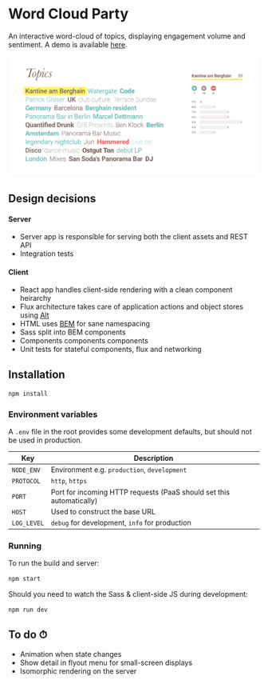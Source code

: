 # Word Cloud Party

An interactive word-cloud of topics, displaying engagement volume and sentiment. A demo is available [here](https://word-cloud-party.herokuapp.com).

![alt tag](https://raw.githubusercontent.com/stefanpearson/word-cloud-party/master/docs/demo.png)

## Design decisions

#### Server

* Server app is responsible for serving both the client assets and REST API
* Integration tests

#### Client

* React app handles client-side rendering with a clean component heirarchy
* Flux architecture takes care of application actions and object stores using [Alt](http://alt.js.org)
* HTML uses [BEM](https://en.bem.info/methodology/key-concepts/) for sane namespacing
* Sass split into BEM components
* Components components components
* Unit tests for stateful components, flux and networking

## Installation

```sh
npm install
```

### Environment variables

A `.env` file in the root provides some development defaults, but should not be used in production.

| Key         | Description                                                          |
|-------------|----------------------------------------------------------------------|
| `NODE_ENV`  | Environment e.g. `production`, `development`                         |
| `PROTOCOL`  | `http`, `https`                                                      |
| `PORT`      | Port for incoming HTTP requests (PaaS should set this automatically) |
| `HOST`      | Used to construct the base URL                                       |
| `LOG_LEVEL` | `debug` for development, `info` for production                       |

### Running

To run the build and server:

```sh
npm start
```

Should you need to watch the Sass & client-side JS during development:

```sh
npm run dev
```

## To do ⏱

* Animation when state changes
* Show detail in flyout menu for small-screen displays
* Isomorphic rendering on the server
